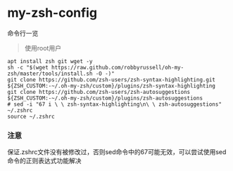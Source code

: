 # my-zsh-config

命令行一览

> 使用root用户

```
apt install zsh git wget -y
sh -c "$(wget https://raw.github.com/robbyrussell/oh-my-zsh/master/tools/install.sh -O -)"
git clone https://github.com/zsh-users/zsh-syntax-highlighting.git ${ZSH_CUSTOM:-~/.oh-my-zsh/custom}/plugins/zsh-syntax-highlighting
git clone https://github.com/zsh-users/zsh-autosuggestions ${ZSH_CUSTOM:-~/.oh-my-zsh/custom}/plugins/zsh-autosuggestions
# sed -i "67 i \ \ zsh-syntax-highlighting\n\ \ zsh-autosuggestions" ~/.zshrc
source ~/.zshrc
```

### 注意

保证.zshrc文件没有被修改过，否则sed命令中的67可能无效，可以尝试使用sed命令的正则表达式功能解决
